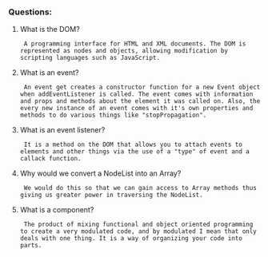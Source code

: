 ### Questions:
1. What is the DOM?
       
        A programming interface for HTML and XML documents. The DOM is represented as nodes and objects, allowing modification by scripting languages such as JavaScript.
2. What is an event?
    
        An event get creates a constructor function for a new Event object when addEventListener is called. The event comes with information and props and methods about the element it was called on. Also, the every new instance of an event comes with it's own properties and methods to do various things like "stopPropagation".
    
3. What is an event listener?

        It is a method on the DOM that allows you to attach events to elements and other things via the use of a "type" of event and a callack function.
4. Why would we convert a NodeList into an Array?
        
        We would do this so that we can gain access to Array methods thus giving us greater power in traversing the NodeList.
5. What is a component? 
    
        The product of mixing functional and object oriented programming to create a very modulated code, and by modulated I mean that only deals with one thing. It is a way of organizing your code into parts.
